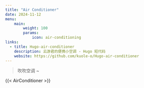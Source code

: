 ```yaml
---
title: "Air Conditioner"
date: 2024-11-12
menu:
    main:
        weight: 100
        params:
            icon: air-conditioning
links:
  - title: Hugo-air-conditioner
    description: 云游君的便携小空调 - Hugo 短代码
    website: https://github.com/kuole-o/Hugo-air-conditioner
---
```

> 吹吹空调 ~

{{< AirConditioner >}}
